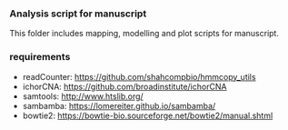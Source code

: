 ### Analysis script for manuscript

This folder includes mapping, modelling and plot scripts for manuscript.

### requirements
- readCounter: https://github.com/shahcompbio/hmmcopy_utils
- ichorCNA: https://github.com/broadinstitute/ichorCNA
- samtools: http://www.htslib.org/
- sambamba: https://lomereiter.github.io/sambamba/
- bowtie2: https://bowtie-bio.sourceforge.net/bowtie2/manual.shtml
